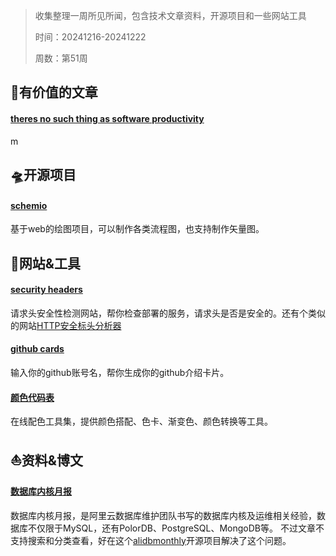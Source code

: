 >收集整理一周所见所闻，包含技术文章资料，开源项目和一些网站工具
>
>时间：20241216-20241222
>
>周数：第51周

## 📜有价值的文章

#### [theres no such thing as software productivity](https://www.benrady.com/2012/11/theres-no-such-thing-as-software-productivity.html)

m

## 🛸开源项目

#### [schemio](https://github.com/ishubin/schemio)

基于web的绘图项目，可以制作各类流程图，也支持制作矢量图。

## 🚀网站&工具

#### [security headers](https://securityheaders.com/)

请求头安全性检测网站，帮你检查部署的服务，请求头是否是安全的。还有个类似的网站[HTTP安全标头分析器](https://zh.rakko.tools/tools/26/)

#### [github cards](https://github.cards/)

输入你的github账号名，帮你生成你的github介绍卡片。

#### [颜色代码表](https://www.ysdaima.com/)

在线配色工具集，提供颜色搭配、色卡、渐变色、颜色转换等工具。
## ⛵资料&博文

#### [数据库内核月报](http://mysql.taobao.org/monthly/)

数据库内核月报，是阿里云数据库维护团队书写的数据库内核及运维相关经验，数据库不仅限于MySQL，还有PolorDB、PostgreSQL、MongoDB等。
不过文章不支持搜索和分类查看，好在这个[alidbmonthly](https://alidbmonthly.vimiix.com/)开源项目解决了这个问题。